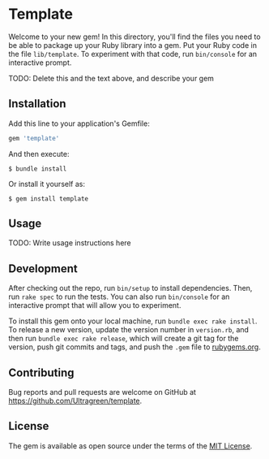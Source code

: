 # Template

Welcome to your new gem! In this directory, you'll find the files you need to be able to package up your Ruby library into a gem. Put your Ruby code in the file `lib/template`. To experiment with that code, run `bin/console` for an interactive prompt.

TODO: Delete this and the text above, and describe your gem

## Installation

Add this line to your application's Gemfile:

```ruby
gem 'template'
```

And then execute:

    $ bundle install

Or install it yourself as:

    $ gem install template

## Usage

TODO: Write usage instructions here

## Development

After checking out the repo, run `bin/setup` to install dependencies. Then, run `rake spec` to run the tests. You can also run `bin/console` for an interactive prompt that will allow you to experiment.

To install this gem onto your local machine, run `bundle exec rake install`. To release a new version, update the version number in `version.rb`, and then run `bundle exec rake release`, which will create a git tag for the version, push git commits and tags, and push the `.gem` file to [rubygems.org](https://rubygems.org).

## Contributing

Bug reports and pull requests are welcome on GitHub at https://github.com/Ultragreen/template.


## License

The gem is available as open source under the terms of the [MIT License](https://opensource.org/licenses/MIT).

